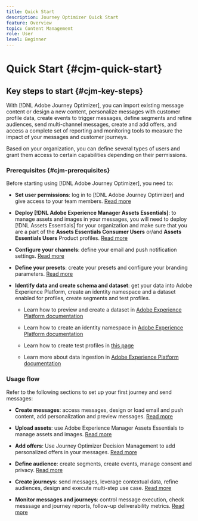 ```yaml
---
title: Quick Start
description: Journey Optimizer Quick Start
feature: Overview
topic: Content Management
role: User
level: Beginner
---
```

# Quick Start {#cjm-quick-start}

## Key steps to start {#cjm-key-steps}

With [!DNL Adobe Journey Optimizer], you can import existing message content or design a new content, personalize messages with customer profile data, create events to trigger messages, define segments and refine audiences, send multi-channel messages, create and add offers, and access a complete set of reporting and monitoring tools to measure the impact of your messages and customer journeys.

Based on your organization, you can define several types of users and grant them access to certain capabilities depending on their permissions.

### Prerequisites {#cjm-prerequisites}

Before starting using [!DNL Adobe Journey Optimizer], you need to:

* **Set user permissions**: log in to [!DNL Adobe Journey Optimizer] and give access to your team members. [Read more](../using/administration/permissions.md)

* **Deploy [!DNL Adobe Experience Manager Assets Essentials]**: to manage assets and images in your messages, you will need to deploy [!DNL Assets Essentials] for your organization and make sure that you are a part of the **Assets Essentials Consumer Users** or/and **Assets Essentials Users** Product profiles. [Read more](https://experienceleague.adobe.com/docs/experience-manager-assets-essentials/help/deploy-administer.html)

* **Configure your channels**: define your email and push notification settings. [Read more](../using/configuration/get-started-configuration.md)

* **Define your presets**: create your presets and configure your branding parameters. [Read more](../using/configuration/message-presets.md)

* **Identify data and create schema and dataset**: get your data into Adobe Experience Platform, create an identity namespace and a dataset enabled for profiles, create segments and test profiles.

    * Learn how to preview and create a dataset in [Adobe Experience Platform documentation](https://experienceleague.adobe.com/docs/experience-platform/catalog/datasets/user-guide.html)

    * Learn how to create an identity namespace in [Adobe Experience Platform documentation](https://experienceleague.adobe.com/docs/experience-platform/identity/namespaces.html?lang=en#manage-namespaces)

    * Learn how to create test profiles in [this page](../using/building-journeys/creating-test-profiles.md)
    
    * Learn more about data ingestion in [Adobe Experience Platform documentation](https://experienceleague.adobe.com/docs/experience-platform/ingestion/home.html)


### Usage flow

Refer to the following sections to set up your first journey and send messages:

* **Create messages**: access messages, design or load email and push content, add personalization and preview messages. [Read more](create-message.md)

* **Upload assets**: use Adobe Experience Manager Assets Essentials to manage assets and images. [Read more](assets-essentials.md)

* **Add offers**: Use Journey Optimizer Decision Management to add personalized offers in your messages. [Read more](../using/offers/get-started/starting-offer-decisioning.md)

* **Define audience**: create segments, create events, manage consent and privacy. [Read more](../using/segment/about-segments.md)

* **Create journeys**: send messages, leverage contextual data, refine audiences, design and execute multi-step use case. [Read more](building-journeys/journey.md)

* **Monitor messages and journeys**: control message execution, check messsage and journey reports, follow-up deliverability metrics. [Read more](message-monitoring.md)
